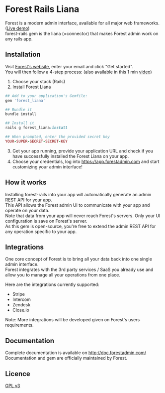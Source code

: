 # Forest Rails Liana

Forest is a modern admin interface, available for all major web frameworks. ([Live demo](https://app.forestadmin.com/login?livedemo))  
forest-rails gem is the liana (=connector) that makes Forest admin work on any rails app.

## Installation

Visit [Forest's website](http://www.forestadmin.com), enter your email and click "Get started".  
You will then follow a 4-step process: (also available in this 1 min [video](https://www.youtube.com/watch?v=CaGBAV1T944))

1. Choose your stack (Rails)
2. Install Forest Liana
  ```ruby
  ## Add to your application's Gemfile:
  gem 'forest_liana'

  ## Bundle it
  bundle install

  ## Install it
  rails g forest_liana:install

  ## When prompted, enter the provided secret key
  YOUR-SUPER-SECRET-SECRET-KEY
  ```
3. Get your app running, provide your application URL and check if you have successfully installed the Forest Liana on your app.  
4. Choose your credentials, log into https://app.forestadmin.com and start customizing your admin interface!

## How it works

Installing forest-rails into your app will automatically generate an admin REST API for your app.  
This API allows the Forest admin UI to communicate with your app and operate on your data.  
Note that data from your app will never reach Forest's servers. Only your UI configuration is save on Forest's server.  
As this gem is open-source, you're free to extend the admin REST API for any operation specific to your app.  

## Integrations

One core concept of Forest is to bring all your data back into one single admin interface.  
Forest integrates with the 3rd party services / SaaS you already use and allow you to manage all your operations from one place.

Here are the integrations currently supported:
* Stripe
* Intercom
* Zendesk
* Close.io

Note: More integrations will be developed given on Forest's users requirements.

## Documentation

Complete documentation is available on http://doc.forestadmin.com/  
Documentation and gem are officially maintained by Forest.

## Licence

[GPL v3](https://github.com/ForestAdmin/forest-rails/blob/master/LICENSE)
